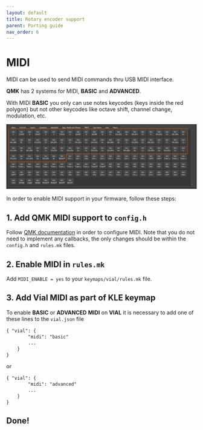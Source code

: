 ```yaml
---
layout: default
title: Rotary encoder support
parent: Porting guide
nav_order: 6
---
```


# MIDI

MIDI can be used to send MIDI commands thru USB MIDI interface.

**QMK** has 2 systems for MIDI, **BASIC** and **ADVANCED**.

With MIDI **BASIC** you only can use notes keycodes (keys inside the red polygon) but not other keycodes like octave shift, channel change, modulation, etc.

![](../img/vial-midi.png)

In order to enable MIDI support in your firmware, follow these steps:

## 1. Add QMK MIDI support to `config.h`

Follow [QMK documentation](https://docs.qmk.fm/#/feature_midi) in order to configure MIDI. Note that you do not need to implement any callbacks, the only changes should be within the `config.h` and `rules.mk` files.

## 2. Enable MIDI in `rules.mk`

Add `MIDI_ENABLE = yes` to your `keymaps/vial/rules.mk` file.

## 3. Add Vial MIDI as part of KLE keymap

To enable **BASIC** or **ADVANCED** **MIDI** on **VIAL** it is necessary to add one of these lines to the `vial.json` file

```
{ "vial": {
        "midi": "basic"
        ...
    }
}

```

or

```
{ "vial": {
        "midi": "advanced"
        ...
    }
}
```

## Done!
